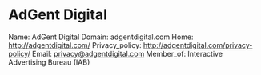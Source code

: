 
# AdGent Digital

Name: AdGent Digital
Domain: adgentdigital.com
Home: http://adgentdigital.com/
Privacy_policy: http://adgentdigital.com/privacy-policy/
Email: privacy@adgentdigital.com
Member_of: Interactive Advertising Bureau (IAB)

